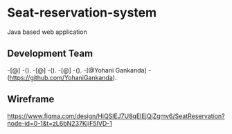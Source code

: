 # Seat-reservation-system
Java based web application 

## Development Team
-[@]
-().
-[@]
-().
-[@]
-().
-[@Yohani Gankanda]
-(https://github.com/YohaniGankanda).

## Wireframe
https://www.figma.com/design/HiQSlEJ7U8qEIEjQjZgmv6/SeatReservation?node-id=0-1&t=zL6bN237KjiF5IVD-1
